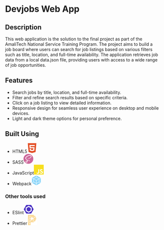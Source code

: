 # Devjobs Web App

## Description

This web application is the solution to the final project as part of the AmaliTech National Service Training Program. The project aims to build a job board where users can search for job listings based on various filters such as title, location, and full-time availability. The application retrieves job data from a local data.json file, providing users with access to a wide range of job opportunities.

## Features

- Search jobs by title, location, and full-time availability.
- Filter and refine search results based on specific criteria.
- Click on a job listing to view detailed information.
- Responsive design for seamless user experience on desktop and mobile devices.
- Light and dark theme options for personal preference.

## Built Using

- HTML5![Alt Text](./readme-asset/html5.svg)
- SASS![Alt Text](./readme-asset/sass.svg)
- JavaScript![Alt Text](./readme-asset/javascript.svg)
- Webpack![Alt Text](./readme-asset/webpack.svg)

### Other tools used

- ESlint![Alt Text](./readme-asset/eslint.svg)
- Prettier![Alt Text](./readme-asset/prettier.svg)
